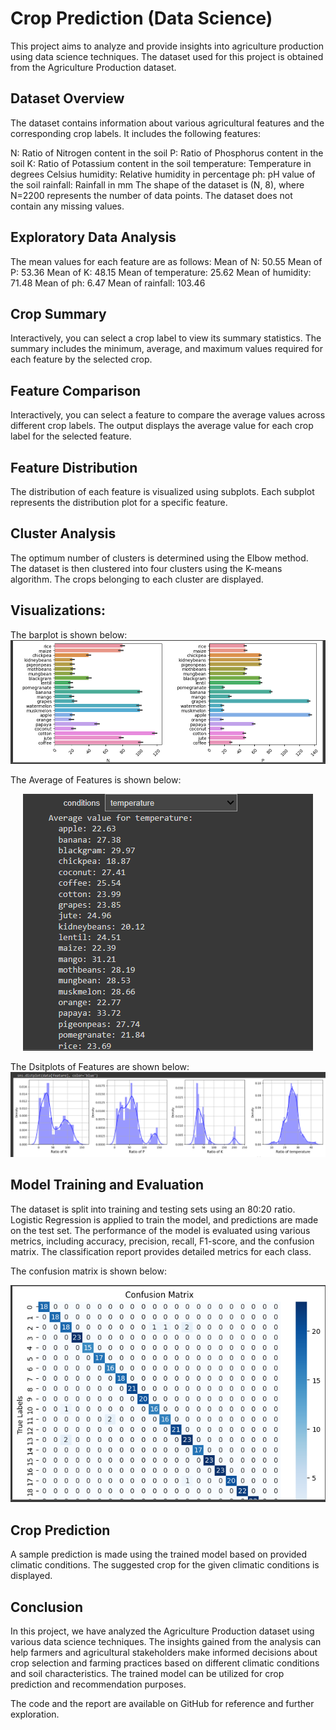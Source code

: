 # Crop Prediction (Data Science)
This project aims to analyze and provide insights into agriculture production using data science techniques. The dataset used for this project is obtained from the Agriculture Production dataset.

## Dataset Overview
The dataset contains information about various agricultural features and the corresponding crop labels. It includes the following features:

N: Ratio of Nitrogen content in the soil
P: Ratio of Phosphorus content in the soil
K: Ratio of Potassium content in the soil
temperature: Temperature in degrees Celsius
humidity: Relative humidity in percentage
ph: pH value of the soil
rainfall: Rainfall in mm
The shape of the dataset is (N, 8), where N=2200 represents the number of data points. The dataset does not contain any missing values.

## Exploratory Data Analysis
The mean values for each feature are as follows:
Mean of N: 50.55
Mean of P: 53.36
Mean of K: 48.15
Mean of temperature: 25.62
Mean of humidity: 71.48
Mean of ph: 6.47
Mean of rainfall: 103.46

## Crop Summary
Interactively, you can select a crop label to view its summary statistics. The summary includes the minimum, average, and maximum values required for each feature by the selected crop.

## Feature Comparison
Interactively, you can select a feature to compare the average values across different crop labels. The output displays the average value for each crop label for the selected feature.

## Feature Distribution
The distribution of each feature is visualized using subplots. Each subplot represents the distribution plot for a specific feature.

## Cluster Analysis
The optimum number of clusters is determined using the Elbow method. The dataset is then clustered into four clusters using the K-means algorithm. The crops belonging to each cluster are displayed.

## Visualizations:

The barplot is shown below:
![BarPlot](https://github.com/waleedahmed0001/Crop_Prediction/blob/main/Visualizations/Barplot.PNG)


The Average of Features is shown below:
<div align="center">
  <img src="https://github.com/waleedahmed0001/Crop_Prediction/blob/main/Visualizations/Average.PNG" alt="Features Mean">
</div>




The Dsitplots of Features are shown below:
![Average](https://github.com/waleedahmed0001/Crop_Prediction/blob/main/Visualizations/Distplots.PNG)



## Model Training and Evaluation
The dataset is split into training and testing sets using an 80:20 ratio. Logistic Regression is applied to train the model, and predictions are made on the test set. The performance of the model is evaluated using various metrics, including accuracy, precision, recall, F1-score, and the confusion matrix. The classification report provides detailed metrics for each class.

The confusion matrix is shown below:

<div align="center">
  <img src="https://github.com/waleedahmed0001/Crop_Prediction/blob/main/Visualizations/Confusion_Matrix.PNG" alt="Confusion Matrix">
</div>


## Crop Prediction
A sample prediction is made using the trained model based on provided climatic conditions. The suggested crop for the given climatic conditions is displayed.

## Conclusion
In this project, we have analyzed the Agriculture Production dataset using various data science techniques. The insights gained from the analysis can help farmers and agricultural stakeholders make informed decisions about crop selection and farming practices based on different climatic conditions and soil characteristics. The trained model can be utilized for crop prediction and recommendation purposes.

The code and the report are available on GitHub for reference and further exploration.
